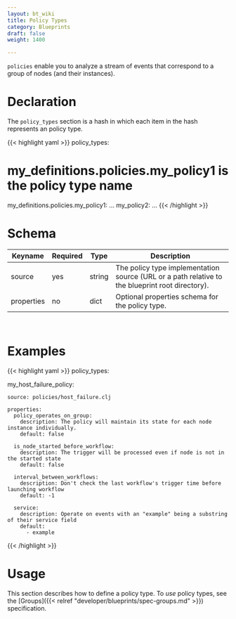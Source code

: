 ```yaml
---
layout: bt_wiki
title: Policy Types
category: Blueprints
draft: false
weight: 1400

---
```


`policies` enable you to analyze a stream of events that correspond to a group of nodes (and their instances).

# Declaration

The `policy_types` section is a hash in which each item in the hash represents an policy type.

{{< highlight  yaml >}}
policy_types:
  # my_definitions.policies.my_policy1 is the policy type name
  my_definitions.policies.my_policy1:
    ...
  my_policy2:
    ...
{{< /highlight >}}


# Schema

Keyname     | Required | Type        | Description
----------- | -------- | ----        | -----------
source      | yes      | string      | The policy type implementation source (URL or a path relative to the blueprint root directory).
properties  | no       | dict        | Optional properties schema for the policy type.


<br>

# Examples

{{< highlight  yaml >}}
policy_types:

  my_host_failure_policy:

    source: policies/host_failure.clj

    properties:
      policy_operates_on_group:
        description: The policy will maintain its state for each node instance individually.
        default: false

      is_node_started_before_workflow:
        description: The trigger will be processed even if node is not in the started state
        default: false

      interval_between_workflows:
        description: Don't check the last workflow's trigger time before launching workflow
        default: -1

      service:
        description: Operate on events with an "example" being a substring of their service field
        default:
          - example

{{< /highlight >}}

# Usage

This section describes how to define a policy type. To _use_ policy types,
see the [Groups]({{< relref "developer/blueprints/spec-groups.md" >}}) specification.
